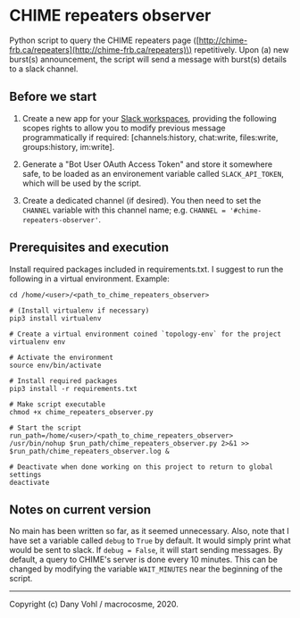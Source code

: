 # CHIME repeaters observer

Python script to query the CHIME repeaters page \([http://chime-frb.ca/repeaters](http://chime-frb.ca/repeaters)\) repetitively. Upon (a) new burst(s) announcement, the script will send a message with burst(s) details to a slack channel.

## Before we start

1) Create a new app for your [Slack workspaces](https://api.slack.com/apps), providing the following scopes rights to allow you to modify previous message programmatically if required:  \[channels:history,
chat:write,
files:write,
groups:history,
im:write\].

2) Generate a "Bot User OAuth Access Token" and store it somewhere safe, to be loaded as an environement variable called `SLACK_API_TOKEN`, which will be used by the script.

3) Create a dedicated channel (if desired). You then need to set the `CHANNEL` variable with this channel name; e.g. `CHANNEL = '#chime-repeaters-observer'`.

## Prerequisites and execution

Install required packages included in requirements.txt. I suggest to run the following in a virtual environment. Example:

```shell
cd /home/<user>/<path_to_chime_repeaters_observer>

# (Install virtualenv if necessary)
pip3 install virtualenv

# Create a virtual environment coined `topology-env` for the project
virtualenv env

# Activate the environment
source env/bin/activate

# Install required packages
pip3 install -r requirements.txt

# Make script executable
chmod +x chime_repeaters_observer.py

# Start the script
run_path=/home/<user>/<path_to_chime_repeaters_observer>
/usr/bin/nohup $run_path/chime_repeaters_observer.py 2>&1 >> $run_path/chime_repeaters_observer.log &

# Deactivate when done working on this project to return to global settings
deactivate
```

## Notes on current version
No main has been written so far, as it seemed unnecessary. Also, note that I have set a variable called `debug` to `True` by default. It would simply print what would be sent to slack. If `debug = False`, it will start sending messages. By default, a query to CHIME's server is done every 10 minutes. This can be changed by modifying the variable `WAIT_MINUTES` near the beginning of the script.

----
Copyright (c) Dany Vohl / macrocosme, 2020.

